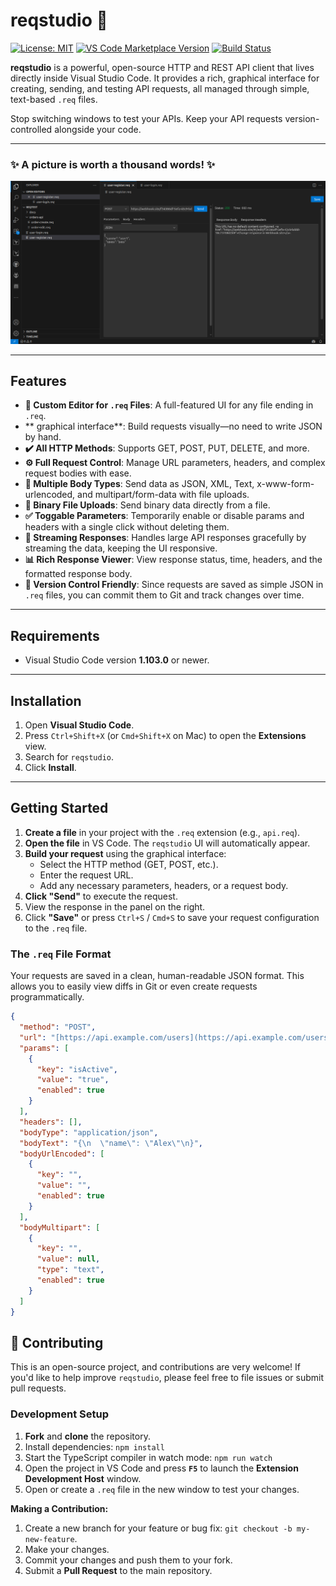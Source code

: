 # reqstudio 🚀

[![License: MIT](https://img.shields.io/badge/License-MIT-yellow.svg)](https://opensource.org/licenses/MIT)
[![VS Code Marketplace Version](https://img.shields.io/visual-studio-marketplace/v/sapandang.reqstudio.svg)](https://marketplace.visualstudio.com/items?itemName=sapandang.reqstudio)
[![Build Status](https://img.shields.io/github/actions/workflow/status/your-username/reqstudio/main.yml?branch=main)](https://github.com/sapandang/reqstudio/actions)

**reqstudio** is a powerful, open-source HTTP and REST API client that lives directly inside Visual Studio Code. It provides a rich, graphical interface for creating, sending, and testing API requests, all managed through simple, text-based `.req` files.

Stop switching windows to test your APIs. Keep your API requests version-controlled alongside your code.

***

### ✨ **A picture is worth a thousand words!** ✨
![reqstudio Screenshot](./screenshot.png)

---

## Features

* **📝 Custom Editor for `.req` Files**: A full-featured UI for any file ending in `.req`.
* ** graphical interface**: Build requests visually—no need to write JSON by hand.
* **✔️ All HTTP Methods**: Supports GET, POST, PUT, DELETE, and more.
* **⚙️ Full Request Control**: Manage URL parameters, headers, and complex request bodies with ease.
* **🔄 Multiple Body Types**: Send data as JSON, XML, Text, x-www-form-urlencoded, and multipart/form-data with file uploads.
* **📁 Binary File Uploads**: Send binary data directly from a file.
* **✅ Toggable Parameters**: Temporarily enable or disable params and headers with a single click without deleting them.
* **🌊 Streaming Responses**: Handles large API responses gracefully by streaming the data, keeping the UI responsive.
* **📊 Rich Response Viewer**: View response status, time, headers, and the formatted response body.
* **💾 Version Control Friendly**: Since requests are saved as simple JSON in `.req` files, you can commit them to Git and track changes over time.

---

## Requirements

* Visual Studio Code version **1.103.0** or newer.

---

## Installation

1.  Open **Visual Studio Code**.
2.  Press `Ctrl+Shift+X` (or `Cmd+Shift+X` on Mac) to open the **Extensions** view.
3.  Search for `reqstudio`.
4.  Click **Install**.

---

## Getting Started

1.  **Create a file** in your project with the `.req` extension (e.g., `api.req`).
2.  **Open the file** in VS Code. The `reqstudio` UI will automatically appear.
3.  **Build your request** using the graphical interface:
    * Select the HTTP method (GET, POST, etc.).
    * Enter the request URL.
    * Add any necessary parameters, headers, or a request body.
4.  **Click "Send"** to execute the request.
5.  View the response in the panel on the right.
6.  Click **"Save"** or press `Ctrl+S` / `Cmd+S` to save your request configuration to the `.req` file.

### The `.req` File Format

Your requests are saved in a clean, human-readable JSON format. This allows you to easily view diffs in Git or even create requests programmatically.

```json
{
  "method": "POST",
  "url": "[https://api.example.com/users](https://api.example.com/users)",
  "params": [
    {
      "key": "isActive",
      "value": "true",
      "enabled": true
    }
  ],
  "headers": [],
  "bodyType": "application/json",
  "bodyText": "{\n  \"name\": \"Alex\"\n}",
  "bodyUrlEncoded": [
    {
      "key": "",
      "value": "",
      "enabled": true
    }
  ],
  "bodyMultipart": [
    {
      "key": "",
      "value": null,
      "type": "text",
      "enabled": true
    }
  ]
}
```

## 🤝 Contributing

This is an open-source project, and contributions are very welcome! If you'd like to help improve `reqstudio`, please feel free to file issues or submit pull requests.

### Development Setup

1.  **Fork** and **clone** the repository.
2.  Install dependencies: `npm install`
3.  Start the TypeScript compiler in watch mode: `npm run watch`
4.  Open the project in VS Code and press **`F5`** to launch the **Extension Development Host** window.
5.  Open or create a `.req` file in the new window to test your changes.

**Making a Contribution:**
1.  Create a new branch for your feature or bug fix: `git checkout -b my-new-feature`.
2.  Make your changes.
3.  Commit your changes and push them to your fork.
4.  Submit a **Pull Request** to the main repository.
